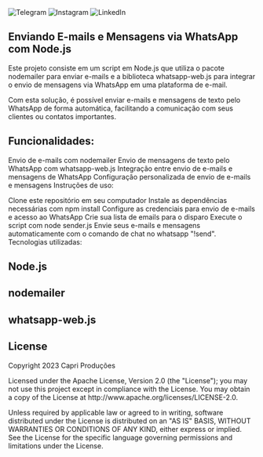 <div>
  <a href="https://t.me/seunome" target="_blank">
    <img src="https://img.icons8.com/color/48/000000/telegram-app--v2.png" alt="Telegram">
  </a>
  <a href="https://www.instagram.com/seunome" target="_blank">
    <img src="https://img.icons8.com/color/48/000000/instagram-new--v1.png" alt="Instagram">
  </a>
  <a href="https://www.linkedin.com/in/seunome" target="_blank">
    <img src="https://img.icons8.com/color/48/000000/linkedin.png" alt="LinkedIn">
  </a>
</div>

<style>
  a{
  text-decoration: none;
  }
  </style>

## Enviando E-mails e Mensagens via WhatsApp com Node.js

Este projeto consiste em um script em Node.js que utiliza o pacote nodemailer para enviar e-mails e a biblioteca whatsapp-web.js para integrar o envio de mensagens via WhatsApp em uma plataforma de e-mail.

Com esta solução, é possível enviar e-mails e mensagens de texto pelo WhatsApp de forma automática, facilitando a comunicação com seus clientes ou contatos importantes.

## Funcionalidades:

Envio de e-mails com nodemailer
Envio de mensagens de texto pelo WhatsApp com whatsapp-web.js
Integração entre envio de e-mails e mensagens de WhatsApp
Configuração personalizada de envio de e-mails e mensagens
Instruções de uso:

Clone este repositório em seu computador
Instale as dependências necessárias com npm install
Configure as credenciais para envio de e-mails e acesso ao WhatsApp
Crie sua lista de emails para o disparo
Execute o script com node sender.js
Envie seus e-mails e mensagens automaticamente com o comando de chat no whatsapp "!send".
Tecnologias utilizadas:

## Node.js
## nodemailer
## whatsapp-web.js

## License

Copyright 2023 Capri Produções

Licensed under the Apache License, Version 2.0 (the "License");
you may not use this project except in compliance with the License.
You may obtain a copy of the License at http://www.apache.org/licenses/LICENSE-2.0.

Unless required by applicable law or agreed to in writing, software
distributed under the License is distributed on an "AS IS" BASIS,
WITHOUT WARRANTIES OR CONDITIONS OF ANY KIND, either express or implied.
See the License for the specific language governing permissions and
limitations under the License.
